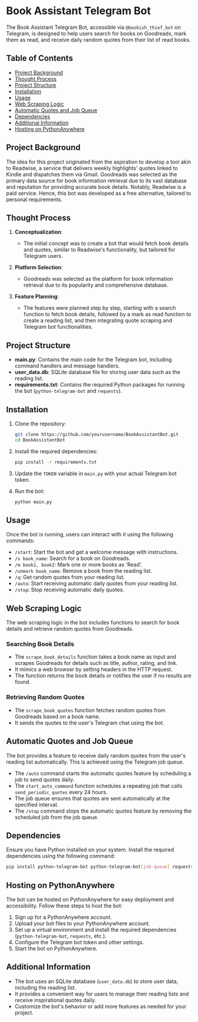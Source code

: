 # Book Assistant Telegram Bot

The Book Assistant Telegram Bot, accessible via `@bookish_thief_bot` on Telegram, is designed to help users search for books on Goodreads, mark them as read, and receive daily random quotes from their list of read books.

## Table of Contents
- [Project Background](#project-background)
- [Thought Process](#thought-process)
- [Project Structure](#project-structure)
- [Installation](#installation)
- [Usage](#usage)
- [Web Scraping Logic](#web-scraping-logic)
- [Automatic Quotes and Job Queue](#automatic-quotes-and-job-queue)
- [Dependencies](#dependencies)
- [Additional Information](#additional-information)
- [Hosting on PythonAnywhere](#hosting-on-pythonanywhere)

## Project Background

The idea for this project originated from the aspiration to develop a tool akin to Readwise, a service that delivers weekly highlights' quotes linked to Kindle and dispatches them via Gmail. Goodreads was selected as the primary data source for book information retrieval due to its vast database and reputation for providing accurate book details. Notably, Readwise is a paid service. Hence, this bot was developed as a free alternative, tailored to personal requirements.

## Thought Process

1. **Conceptualization**:
   - The initial concept was to create a bot that would fetch book details and quotes, similar to Readwise's functionality, but tailored for Telegram users.

2. **Platform Selection**:
   - Goodreads was selected as the platform for book information retrieval due to its popularity and comprehensive database.

3. **Feature Planning**:
   - The features were planned step by step, starting with a search function to fetch book details, followed by a mark as read function to create a reading list, and then integrating quote scraping and Telegram bot functionalities.

## Project Structure

- **main.py**: Contains the main code for the Telegram bot, including command handlers and message handlers.
- **user_data.db**: SQLite database file for storing user data such as the reading list.
- **requirements.txt**: Contains the required Python packages for running the bot (`python-telegram-bot` and `requests`).

## Installation

1. Clone the repository:
   ```bash
   git clone https://github.com/yourusername/BookAssistantBot.git
   cd BookAssistantBot
   ```

2. Install the required dependencies:
   ```bash
   pip install -r requirements.txt
   ```

3. Update the `TOKEN` variable in `main.py` with your actual Telegram bot token.

4. Run the bot:
   ```bash
   python main.py
   ```

## Usage

Once the bot is running, users can interact with it using the following commands:

- `/start`: Start the bot and get a welcome message with instructions.
- `/s book_name`: Search for a book on Goodreads.
- `/m book1, book2`: Mark one or more books as 'Read'.
- `/unmark book_name`: Remove a book from the reading list.
- `/q`: Get random quotes from your reading list.
- `/auto`: Start receiving automatic daily quotes from your reading list.
- `/stop`: Stop receiving automatic daily quotes.

## Web Scraping Logic

The web scraping logic in the bot includes functions to search for book details and retrieve random quotes from Goodreads.

### Searching Book Details
- The `scrape_book_details` function takes a book name as input and scrapes Goodreads for details such as title, author, rating, and link.
- It mimics a web browser by setting headers in the HTTP request.
- The function returns the book details or notifies the user if no results are found.

### Retrieving Random Quotes
- The `scrape_book_quotes` function fetches random quotes from Goodreads based on a book name.
- It sends the quotes to the user's Telegram chat using the bot.

## Automatic Quotes and Job Queue

The bot provides a feature to receive daily random quotes from the user's reading list automatically. This is achieved using the Telegram job queue.

- The `/auto` command starts the automatic quotes feature by scheduling a job to send quotes daily.
- The `start_auto_command` function schedules a repeating job that calls `send_periodic_quotes` every 24 hours.
- The job queue ensures that quotes are sent automatically at the specified interval.
- The `/stop` command stops the automatic quotes feature by removing the scheduled job from the job queue.

## Dependencies

Ensure you have Python installed on your system. Install the required dependencies using the following command:

```bash
pip install python-telegram-bot python-telegram-bot[job-queue] requests
```
## Hosting on PythonAnywhere

The bot can be hosted on PythonAnywhere for easy deployment and accessibility. Follow these steps to host the bot:

1. Sign up for a PythonAnywhere account.
2. Upload your bot files to your PythonAnywhere account.
3. Set up a virtual environment and install the required dependencies (`python-telegram-bot`, `requests`, etc.).
4. Configure the Telegram bot token and other settings.
5. Start the bot on PythonAnywhere.

## Additional Information

- The bot uses an SQLite database (`user_data.db`) to store user data, including the reading list.
- It provides a convenient way for users to manage their reading lists and receive inspirational quotes daily.
- Customize the bot's behavior or add more features as needed for your project.



